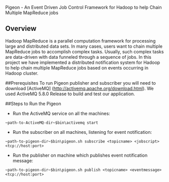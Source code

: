 Pigeon - An Event Driven Job Control Framework for Hadoop to help Chain Multiple MapReduce jobs

## Overview
Hadoop MapReduce is a parallel computation framework for processing large and distributed data sets. 
In many cases, users want to chain multiple MapReduce jobs to accomplish complex tasks. 
Usually, such complex tasks are data-driven with data funneled through a sequence of jobs. 
In this project we have implemented a distributed notification system for Hadoop to help chain
multiple MapReduce jobs based on events occurring in Hadoop cluster.

##Prerequisites
To run Pigeon publisher and subscriber you will need to download [ActiveMQ] (http://activemq.apache.org/download.html). 
We used ActiveMQ 5.8.0 Release to build and test our application.

##Steps to Run the Pigeon

* Run the ActiveMQ service on all the machines: 

`~path-to-ActiveMQ-dir~$bin\activemq start`

* Run the subscriber on all machines, listening for event notification: 

`~path-to-pigeon-dir~$bin\pigeon.sh subscribe <topicname> <jobscript> <tcp://host:port>`

* Run the publisher on machine which publishes event notification message:

`~path-to-pigeon-dir~$bin\pigeon.sh publish <topicname> <eventmessage> <tcp://host:port>`
